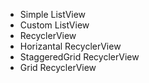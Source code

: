 - Simple ListView
- Custom ListView
- RecyclerView
- Horizantal RecyclerView
- StaggeredGrid RecyclerView
- Grid RecyclerView
